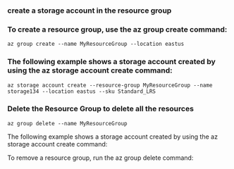 ### create a storage account in the resource group

### To create a resource group, use the az group create command:

```
az group create --name MyResourceGroup --location eastus
```


### The following example shows a storage account created by using the az storage account create command:

```
az storage account create --resource-group MyResourceGroup --name storage134 --location eastus --sku Standard_LRS
```

### Delete the Resource Group to delete all the resources

```
az group delete --name MyResourceGroup

```



The following example shows a storage account created by using the az storage account create command:


To remove a resource group, run the az group delete command:
